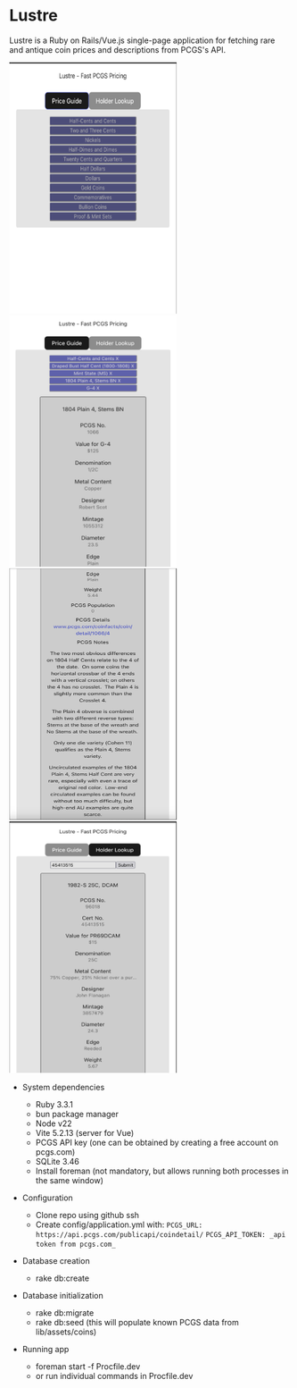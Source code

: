 # Lustre

Lustre is a Ruby on Rails/Vue.js single-page application for fetching
rare and antique coin prices and descriptions from PCGS's API.

<img src="https://github.com/pixiitech/lustre/blob/main/lib/assets/readme/price-guide-screenshot-1.png" width="300" height="450" alt="Price Guide Categories" />
<img src="https://github.com/pixiitech/lustre/blob/main/lib/assets/readme/price-guide-screenshot-2.png" width="300" height="450" alt="Price Guide Result" />
<img src="https://github.com/pixiitech/lustre/blob/main/lib/assets/readme/price-guide-screenshot-3.png" width="300" height="450" alt="Price Guide Result 2" />
<img src="https://github.com/pixiitech/lustre/blob/main/lib/assets/readme/holder-lookup-screenshot-1.png" width="300" height="450" alt="PCGS Holder Lookup" />

* System dependencies
    - Ruby 3.3.1
    - bun package manager
    - Node v22
    - Vite 5.2.13 (server for Vue)
    - PCGS API key (one can be obtained by creating a free account on pcgs.com)
    - SQLite 3.46
    - Install foreman (not mandatory, but allows running both processes in the same window)

* Configuration
    - Clone repo using github ssh
    - Create config/application.yml with:
      `PCGS_URL: https://api.pcgs.com/publicapi/coindetail/`
      `PCGS_API_TOKEN: _api token from pcgs.com_`

* Database creation
    - rake db:create

* Database initialization
    - rake db:migrate
    - rake db:seed (this will populate known PCGS data from lib/assets/coins)

* Running app
    - foreman start -f Procfile.dev
    - or run individual commands in Procfile.dev
